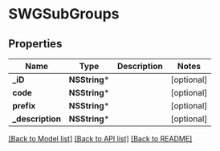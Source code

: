 # SWGSubGroups

## Properties
Name | Type | Description | Notes
------------ | ------------- | ------------- | -------------
**_iD** | **NSString*** |  | [optional] 
**code** | **NSString*** |  | [optional] 
**prefix** | **NSString*** |  | [optional] 
**_description** | **NSString*** |  | [optional] 

[[Back to Model list]](../README.md#documentation-for-models) [[Back to API list]](../README.md#documentation-for-api-endpoints) [[Back to README]](../README.md)


